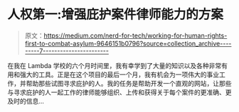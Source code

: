 # 人权第一:增强庇护案件律师能力的方案

> 原文：<https://medium.com/nerd-for-tech/working-for-human-rights-first-to-combat-asylum-9646151b0796?source=collection_archive---------7----------------------->

在我在 Lambda 学校的六个月时间里，我有幸学到了大量的知识以及各种非常有用和强大的工具。正是在这个项目的最后一个月，我有机会为一项伟大的事业工作，并帮助那些试图寻求庇护的人。我的任务是帮助开发一个直观的网站，让那些与寻求庇护的人一起工作的律师能够组织、上传和获得关于每个案件的更准确、更及时的信息…